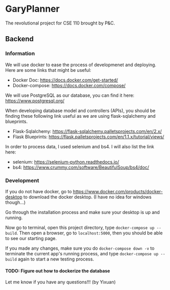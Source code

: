 # GaryPlanner
The revolutional project for CSE 110 brought by P&C.

## Backend
### Information
We will use docker to ease the process of developmenet and deploying. Here are some links that might be useful:
- Docker Doc: https://docs.docker.com/get-started/
- Docker-compose: https://docs.docker.com/compose/

We will use PostgreSQL as our database, you can find it here: https://www.postgresql.org/

When developing database model and controllers (APIs), you should be finding these following link useful as we are using flask-sqlalchemy and blueprints. 
- Flask-Sqlalchemy: https://flask-sqlalchemy.palletsprojects.com/en/2.x/
- Flask Blueprints: https://flask.palletsprojects.com/en/1.1.x/tutorial/views/

In order to process data, I used selenium and bs4. I will also list the link here:
- selenium: https://selenium-python.readthedocs.io/
- bs4: https://www.crummy.com/software/BeautifulSoup/bs4/doc/


### Development
If you do not have docker, go to https://www.docker.com/products/docker-desktop to download the docker desktop. (I have no idea for windows though...)

Go through the installation process and make sure your desktop is up and running. 

Now go to terminal, open this project directory, type `docker-compose up --build`. Then open a browser, go to `localhost:5000`, then you should be able to see our starting page. 

If you made any changes, make sure you do `docker-compose down -v` to terminate the current app's running process, and type `docker-compose up --build` again to start a new testing process. 

#### TODO: Figure out how to dockerize the database

Let me know if you have any questions!!! (by Yixuan)
